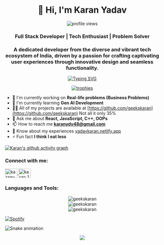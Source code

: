 <!-- Header with Profile Views -->
<h1 align="center">👋 Hi, I'm Karan Yadav</h1>
<p align="center">
  <img src="https://komarev.com/ghpvc/?username=geekskaran&label=Profile%20views&color=0e75b6&style=flat" alt="profile views" />
</p>

<h3 align="center">Full Stack Developer | Tech Enthusiast | Problem Solver </h3>

<h3 align="center">A dedicated developer from the diverse and vibrant tech ecosystem of India, driven by a passion for crafting captivating user experiences through innovative design and seamless functionality.</h3>

<!-- Typing SVG - Add dynamic text effect -->
<p align="center">
  <a href="https://git.io/typing-svg"><img src="https://readme-typing-svg.demolab.com?font=Fira+Code&pause=1000&random=false&width=435&lines=Frontend+Developer;Tech+Enthusiast;Problem+Solver;Open+Source+Contributor" alt="Typing SVG" /></a>
</p>

<!-- Trophy Display -->
<p align="center">
  <a href="https://github.com/ryo-ma/github-profile-trophy">
    <img src="https://github-profile-trophy.vercel.app/?username=geekskaran&theme=darkhub&no-frame=true&no-bg=false&margin-w=4" alt="trophies"/>
  </a>
</p>

<!-- About Me Section with Cool Badges -->
- 🔭 I'm currently working on **Real-life problems (Business Problems)**
- 🌱 I'm currently learning **Gen AI Development**
- 👨‍💻 All of my projects are available at [https://github.com/geekskaran](https://github.com/geekskaran) Not all it only  35%
- 💬 Ask me about **React, JavaScript, C++, OOPs**
- 📫 How to reach me **karanydv48@gmail.com**
- 📄 Know about my experiences [yadavkaran.netlify.app](yadavkaran.netlify.app)
- ⚡ Fun fact **I think I eat less**

<!-- Activity Graph -->
[![Karan's github activity graph](https://github-readme-activity-graph.vercel.app/graph?username=geekskaran&theme=react-dark)](https://github.com/ashutosh00710/github-readme-activity-graph)

<h3 align="left">Connect with me:</h3>
<p align="left">
  <a href="https://linkedin.com/in/karanydv" target="blank">
    <img align="center" src="https://raw.githubusercontent.com/rahuldkjain/github-profile-readme-generator/master/src/images/icons/Social/linked-in-alt.svg" alt="karanydv" height="30" width="40" />
  </a>
  <a href="https://instagram.com/karan_16v" target="blank">
    <img align="center" src="https://raw.githubusercontent.com/rahuldkjain/github-profile-readme-generator/master/src/images/icons/Social/instagram.svg" alt="karan_16v" height="30" width="40" />
  </a>
</p>

<!-- Skill Badges -->
<h3 align="left">Languages and Tools:</h3>
<p align="left" margin="10px">
  <!-- Your existing tools and languages section -->
</p>

<!-- GitHub Stats with Enhanced Styling -->
<div align="center">
  <img src="https://github-readme-stats.vercel.app/api/top-langs?username=geekskaran&show_icons=true&locale=en&layout=compact&theme=tokyonight" alt="geekskaran" />
</div>

<div align="center">
  <img src="https://github-readme-stats.vercel.app/api?username=geekskaran&show_icons=true&locale=en&theme=tokyonight" alt="geekskaran" />
</div>

<div align="center">
  <img src="https://github-readme-streak-stats.herokuapp.com/?user=geekskaran&theme=tokyonight" alt="geekskaran" />
</div>

<!-- Spotify Now Playing -->
[![Spotify](https://novatorem-nu-seven.vercel.app/api/spotify)](https://open.spotify.com/user/31zihgai2lnr5oj7nye6bpzgea5e)

<!-- Snake Animation -->
![Snake animation](https://github.com/geekskaran/geekskaran/blob/output/github-contribution-grid-snake.svg)

<!-- Footer -->
<p align="center">
  <img src="https://capsule-render.vercel.app/api?type=waving&color=gradient&height=100&section=footer"/>
</p>
